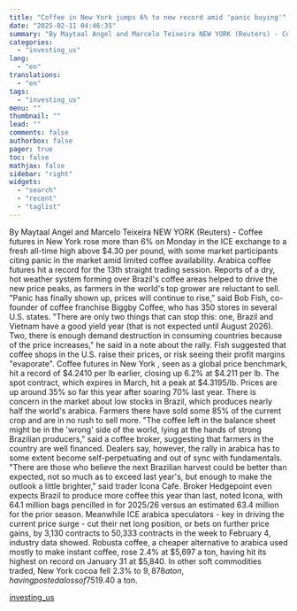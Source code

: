 ```yaml
---
title: "Coffee in New York jumps 6% to new record amid 'panic buying'"
date: "2025-02-11 04:46:35"
summary: "By Maytaal Angel and Marcelo Teixeira NEW YORK (Reuters) - Coffee futures in New York rose more than 6% on Monday in the ICE exchange to a fresh all-time high above $4.30 per pound, with some market participants citing panic in the market amid limited coffee availability. Arabica coffee futures..."
categories:
  - "investing_us"
lang:
  - "en"
translations:
  - "en"
tags:
  - "investing_us"
menu: ""
thumbnail: ""
lead: ""
comments: false
authorbox: false
pager: true
toc: false
mathjax: false
sidebar: "right"
widgets:
  - "search"
  - "recent"
  - "taglist"
---
```


By Maytaal Angel and Marcelo Teixeira NEW YORK (Reuters) - Coffee futures in New York rose more than 6% on Monday in the ICE exchange to a fresh all-time high above $4.30 per pound, with some market participants citing panic in the market amid limited coffee availability. Arabica coffee futures hit a record for the 13th straight trading session. Reports of a dry, hot weather system forming over Brazil's coffee areas helped to drive the new price peaks, as farmers in the world's top grower are reluctant to sell. "Panic has finally shown up, prices will continue to rise," said Bob Fish, co-founder of coffee franchise Biggby Coffee, who has 350 stores in several U.S. states. "There are only two things that can stop this: one, Brazil and Vietnam have a good yield year (that is not expected until August 2026). Two, there is enough demand destruction in consuming countries because of the price increases," he said in a note about the rally. Fish suggested that coffee shops in the U.S. raise their prices, or risk seeing their profit margins "evaporate". Coffee futures in New York , seen as a global price benchmark, hit a record of $4.2410 per lb earlier, closing up 6.2% at $4.211 per lb. The spot contract, which expires in March, hit a peak at $4.3195/lb. Prices are up around 35% so far this year after soaring 70% last year. There is concern in the market about low stocks in Brazil, which produces nearly half the world's arabica. Farmers there have sold some 85% of the current crop and are in no rush to sell more. "The coffee left in the balance sheet might be in the 'wrong' side of the world, lying at the hands of strong Brazilian producers," said a coffee broker, suggesting that farmers in the country are well financed. Dealers say, however, the rally in arabica has to some extent become self-perpetuating and out of sync with fundamentals. "There are those who believe the next Brazilian harvest could be better than expected, not so much as to exceed last year's, but enough to make the outlook a little brighter," said trader Icona Cafe. Broker Hedgepoint even expects Brazil to produce more coffee this year than last, noted Icona, with 64.1 million bags pencilled in for 2025/26 versus an estimated 63.4 million for the prior season. Meanwhile ICE arabica speculators - key in driving the current price surge - cut their net long position, or bets on further price gains, by 3,130 contracts to 50,333 contracts in the week to February 4, industry data showed. Robusta coffee, a cheaper alternative to arabica used mostly to make instant coffee, rose 2.4% at $5,697 a ton, having hit its highest on record on January 31 at $5,840. In other soft commodities traded, New York cocoa fell 2.3% to $9,878 a ton, having posted a loss of 7% last week, while London cocoa fell 1.7% to 7,919 pounds per ton. Raw sugar futures rose 0.7% at 19.50 cents per lb, while white sugar rose 0.3% at $519.40 a ton.

[investing_us](https://www.investing.com/news/stock-market-news/coffee-in-new-york-jumps-6-to-new-record-amid-panic-buying-3860028)
